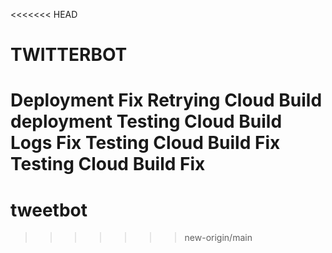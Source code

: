 <<<<<<< HEAD
# TWITTERBOT
Deployment Fix
Retrying Cloud Build deployment
Testing Cloud Build Logs Fix
Testing Cloud Build Fix
Testing Cloud Build Fix
=======
# tweetbot
>>>>>>> new-origin/main
